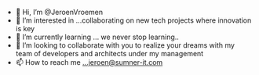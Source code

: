 - 👋 Hi, I’m @JeroenVroemen
- 👀 I’m interested in ...collaborating on new tech projects where innovation is key
- 🌱 I’m currently learning ... we never stop learning..
- 💞️ I’m looking to collaborate with you to realize your dreams with my team of developers and architects under my management 
- 📫 How to reach me ...jeroen@sumner-it.com

<!---
JeroenVroemen/JeroenVroemen is a ✨ special ✨ repository because its `README.md` (this file) appears on your GitHub profile.
You can click the Preview link to take a look at your changes.
--->
